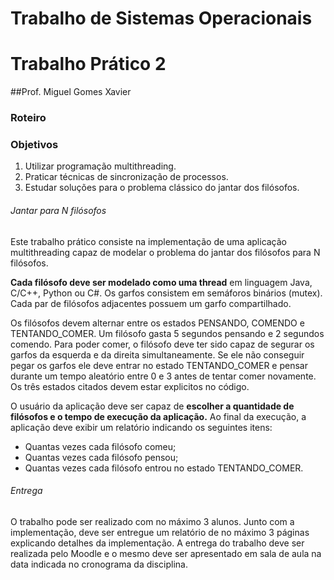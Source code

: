 # Trabalho de Sistemas Operacionais
# Trabalho Prático 2

##Prof. Miguel Gomes Xavier

### Roteiro
### Objetivos
1. Utilizar programação multithreading.
2. Praticar técnicas de sincronização de processos.
3. Estudar soluções para o problema clássico do jantar dos filósofos.

###### Jantar para N filósofos
Este trabalho prático consiste na implementação de uma aplicação multithreading capaz de
modelar o problema do jantar dos filósofos para N filósofos.

**Cada filósofo deve ser modelado como uma thread** em linguagem Java, C/C++, Python ou
C#. Os garfos consistem em semáforos binários (mutex). Cada par de filósofos adjacentes
possuem um garfo compartilhado.

Os filósofos devem alternar entre os estados PENSANDO, COMENDO e
TENTANDO_COMER. Um filósofo gasta 5 segundos pensando e 2 segundos comendo. Para
poder comer, o filósofo deve ter sido capaz de segurar os garfos da esquerda e da direita
simultaneamente. Se ele não conseguir pegar os garfos ele deve entrar no estado
TENTANDO_COMER e pensar durante um tempo aleatório entre 0 e 3 antes de tentar comer
novamente. Os três estados citados devem estar explicitos no código.

O usuário da aplicação deve ser capaz de **escolher a quantidade de filósofos e o tempo de
execução da aplicação.** Ao final da execução, a aplicação deve exibir um relatório indicando
os seguintes itens:
- Quantas vezes cada filósofo comeu;
- Quantas vezes cada filósofo pensou;
- Quantas vezes cada filósofo entrou no estado TENTANDO_COMER.

###### Entrega
O trabalho pode ser realizado com no máximo 3 alunos. Junto com a implementação, deve ser
entregue um relatório de no máximo 3 páginas explicando detalhes da implementação. A
entrega do trabalho deve ser realizada pelo Moodle e o mesmo deve ser apresentado em sala
de aula na data indicada no cronograma da disciplina.

